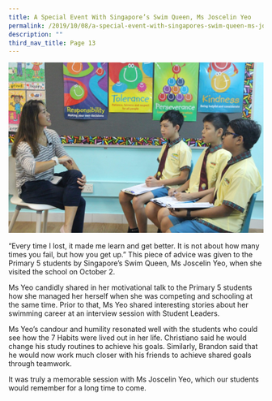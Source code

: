 ```yaml
---
title: A Special Event With Singapore’s Swim Queen, Ms Joscelin Yeo
permalink: /2019/10/08/a-special-event-with-singapores-swim-queen-ms-joscelin-yeo/
description: ""
third_nav_title: Page 13
---
```


<img src="/images/IMG_9407-cover.jpg">
<p>&ldquo;Every time I lost, it made me learn and get better. It is not about how many times you fail, but how you get up.&rdquo; This piece of advice was given to the Primary 5 students by Singapore&rsquo;s Swim Queen, Ms Joscelin Yeo, when she visited the school on October 2.</p>
<p>Ms Yeo candidly shared in her motivational talk to the Primary 5 students how she managed her herself when she was competing and schooling at the same time. Prior to that, Ms Yeo shared interesting stories about her swimming career at an interview session with Student Leaders.</p>
<p>Ms Yeo&rsquo;s candour and humility resonated well with the students who could see how the 7 Habits were lived out in her life. Christiano said he would change his study routines to achieve his goals. Similarly, Brandon said that he would now work much closer with his friends to achieve shared goals through teamwork.</p>
<p>It was truly a memorable session with Ms Joscelin Yeo, which our students would remember for a long time to come.</p>